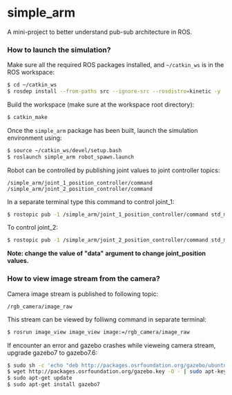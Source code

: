 # simple_arm

A mini-project to better understand pub-sub architecture in ROS.


### How to launch the simulation?

Make sure all the required ROS packages installed, and `~/catkin_ws` is in the ROS workspace:

```sh
$ cd ~/catkin_ws
$ rosdep install --from-paths src --ignore-src --rosdistro=kinetic -y
```

Build the workspace (make sure at the workspace root directory):

```sh
$ catkin_make
```

Once the `simple_arm` package has been built, launch the simulation environment using:

```sh
$ source ~/catkin_ws/devel/setup.bash
$ roslaunch simple_arm robot_spawn.launch
```

Robot can be controlled by publishing joint values to joint controller topics:

```
/simple_arm/joint_1_position_controller/command
/simple_arm/joint_2_position_controller/command
```

In a separate terminal type this command to control joint_1:

```sh
$ rostopic pub -1 /simple_arm/joint_1_position_controller/command std_msgs/Float64 "data: 1.5"
```

To control joint_2:

```sh
$ rostopic pub -1 /simple_arm/joint_2_position_controller/command std_msgs/Float64 "data: 1.5"
```

**Note: change the value of "data" argument to change joint_position values.**


### How to view image stream from the camera?

Camera image stream is published to following topic:

```
/rgb_camera/image_raw
```

This stream can be viewed by folliwng command in separate terminal:

```sh
$ rosrun image_view image_view image:=/rgb_camera/image_raw
```

If encounter an error and gazebo crashes while vieweing camera stream, upgrade gazebo7 to gazebo7.6:

```sh
$ sudo sh -c 'echo "deb http://packages.osrfoundation.org/gazebo/ubuntu-stable `lsb_release -cs` main" > /etc/apt/sources.list.d/gazebo-stable.list'
$ wget http://packages.osrfoundation.org/gazebo.key -O - | sudo apt-key add -
$ sudo apt-get update
$ sudo apt-get install gazebo7
```
